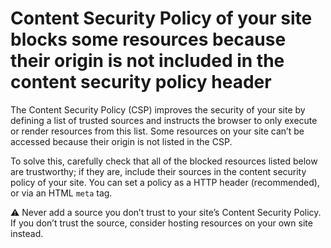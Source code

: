# Content Security Policy of your site blocks some resources because their origin is not included in the content security policy header

The Content Security Policy (CSP) improves the security of your site by defining a list of trusted sources and instructs the browser to only execute or render resources from this list. Some resources on your site can’t be accessed because their origin is not listed in the CSP.

To solve this, carefully check that all of the blocked resources listed below are trustworthy; if they are, include their sources in the content security policy of your site. You can set a policy as a HTTP header (recommended), or via an HTML `meta` tag.

⚠️ Never add a source you don’t trust to your site’s Content Security Policy. If you don’t trust the source, consider hosting resources on your own site instead.